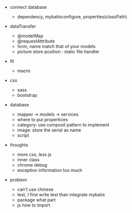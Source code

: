 * connect database
	* dependency, mybatisconfigure, properties(classPath)
* dataTransfer
	* @modelMap
	* @requestAttribute
	* form, name match that of your models
	* picture store position : static file handler 

	
* ftl
	* macro

* css
	* sass
	* bootstrap

* database
	* mapper -> models -> services
	* where to put propertices
	* category: use composit pattern to implement
	* image: store the serial as name
	* script

	
	
* thoughts
	* more css, less js
	* inner class
	* chrome debug
	* exception information too much

	
* problem
	* can't use chinese
	* test, I first write test than integrate mybatis
	* package what part 
	* js how to import